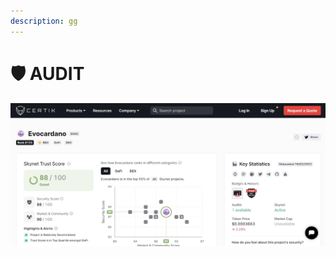 ```yaml
---
description: gg
---
```


# 🛡 AUDIT



![EVOCARDANO AUDIT CERTIFICATE](<.gitbook/assets/cats (1).jpg>)
